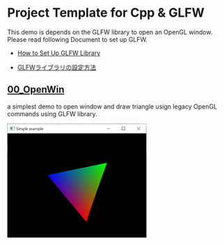 # Project Template for Cpp & GLFW



This demo is depends on the GLFW library to open an OpenGL window. Please read following Document to set up GLFW.

- [How to Set Up GLFW Library](setup_glfw.md)

- [GLFWライブラリの設定方法](setup_glfw_jp.md)

  


## [00_OpenWin](00_OpenWindow)

a simplest demo to open window and draw triangle usign legacy OpenGL commands using GLFW library.

![thubmnail](00_OpenWindow/thumbnail.png)







 



